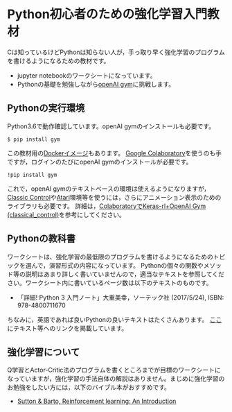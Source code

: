 # Python初心者のための強化学習入門教材

Cは知っているけどPythonは知らない人が，手っ取り早く強化学習のプログラムを書けるようになるための教材です。

- jupyter notebookのワークシートになっています。
- Pythonの基礎を勉強しながら[openAI gym](https://gym.openai.com/)に挑戦します。

## Pythonの実行環境

Python3.6で動作確認しています。openAI gymのインストールも必要です。
```
$ pip install gym
```

この教材用の[Dockerイメージ](https://github.com/jnishii/docker-gym-nongpu)もあります。
[Google Colaboratory](https://colab.research.google.com/)を使うのも手ですが，ログインのたびにopenAI gymのインストールが必要です。
```
!pip install gym
```	
これで，openAI gymのテキストベースの環境は使えるようになりますが，[Classic Control](https://gym.openai.com/envs/#classic_control)や[Atari](https://gym.openai.com/envs/#atari)環境等を使うには，さらにアニメーション表示のためのライブラリも必要です。
詳細は，[ColaboratoryでKeras-rl+OpenAI Gym (classical_control)](http://bcl.sci.yamaguchi-u.ac.jp/~jun/ja/blog/180828b-kerasrl-colaboratory)を参考にしてください。


## Pythonの教科書

ワークシートは、強化学習の最低限のプログラムを書けるようになるためのトピックを選んで，演習形式の内容になっています。
Pythonの個々の関数やメソッド等の説明はあまり詳しく書いていませんので，適当なテキストを参照してください。ワークシート内に書いているページ数は以下のテキストのものです。

- 「詳細! Python 3 入門ノート」大重美幸，ソーテック社 (2017/5/24), ISBN: 978-4800711670

ちなみに，英語であれば良いPythonの良いテキストはたくさんあります。
[ここ](http://bcl.sci.yamaguchi-u.ac.jp/~jun/notebook/python/links)にテキスト等へのリンクを掲載しています。

## 強化学習について

Q学習とActor-Critic法のプログラムを書くところまでが目標のワークシートになっていますが，強化学習の手法自体の解説はありません。まじめに強化学習のお勉強をしたい方には，以下のバイブル本がおすすめです。

- [Sutton & Barto, Reinforcement learning: An Introduction](http://incompleteideas.net/book/bookdraft2017nov5.pdf)	

